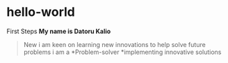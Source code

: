 # hello-world
First Steps
**My name is Datoru Kalio**
>New 
>i am keen on learning new innovations to help solve future problems
>i am a
>*Problem-solver
>*implementing innovative solutions
